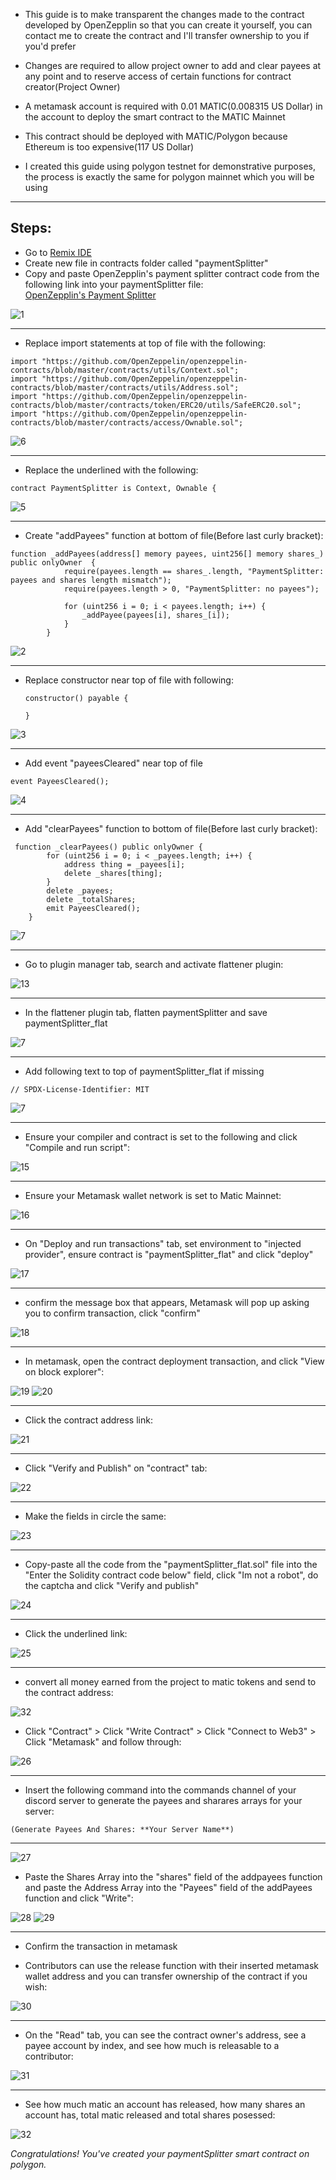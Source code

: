 
- This guide is to make transparent the changes made to the contract developed by OpenZepplin so that you can create it yourself, you can contact me to create the contract and I'll transfer ownership to you if you'd prefer

- Changes are required to allow project owner to add and clear payees at any point and to reserve access of certain functions for contract creator(Project Owner)

- A metamask account is required with 0.01 MATIC(0.008315 US Dollar) in the account to deploy the smart contract to the MATIC Mainnet

- This contract should be deployed with MATIC/Polygon because Ethereum is too expensive(117 US Dollar)

- I created this guide using polygon testnet for demonstrative purposes, the process is exactly the same for polygon mainnet which you will be using



---

## Steps:

- Go to [Remix IDE](https://remix.ethereum.org/#optimize=false&runs=200&evmVersion=null)
- Create new file in contracts folder called "paymentSplitter"
- Copy and paste OpenZepplin's payment splitter contract code from the following link into your paymentSplitter file:\
[OpenZepplin's Payment Splitter](https://github.com/OpenZeppelin/openzeppelin-contracts/blob/master/contracts/finance/PaymentSplitter.sol)

![1](/assets/paymentSplitterImages/1.PNG)

---

- Replace import statements at top of file with the following:

```
import "https://github.com/OpenZeppelin/openzeppelin-contracts/blob/master/contracts/utils/Context.sol";
import "https://github.com/OpenZeppelin/openzeppelin-contracts/blob/master/contracts/utils/Address.sol";
import "https://github.com/OpenZeppelin/openzeppelin-contracts/blob/master/contracts/token/ERC20/utils/SafeERC20.sol";
import "https://github.com/OpenZeppelin/openzeppelin-contracts/blob/master/contracts/access/Ownable.sol";
```

![6](/assets/paymentSplitterImages/6.PNG)

---

- Replace the underlined with the following:

```
contract PaymentSplitter is Context, Ownable {
```

![5](/assets/paymentSplitterImages/5.PNG)

---

- Create "addPayees" function at bottom of file(Before last curly bracket):

```
function _addPayees(address[] memory payees, uint256[] memory shares_) public onlyOwner  {
            require(payees.length == shares_.length, "PaymentSplitter: payees and shares length mismatch");
            require(payees.length > 0, "PaymentSplitter: no payees");

            for (uint256 i = 0; i < payees.length; i++) {
                _addPayee(payees[i], shares_[i]);
            }
        }
```

![2](/assets/paymentSplitterImages/2.PNG)

---

- Replace constructor near top of file with following:

    ```
    constructor() payable {
 
    }
    ```

![3](/assets/paymentSplitterImages/3.PNG)

---

- Add event "payeesCleared" near top of file

```
event PayeesCleared();
```

![4](/assets/paymentSplitterImages/4.PNG)

---

- Add "clearPayees" function to bottom of file(Before last curly bracket):

```
 function _clearPayees() public onlyOwner {
        for (uint256 i = 0; i < _payees.length; i++) {
            address thing = _payees[i];
            delete _shares[thing];
        }
        delete _payees;
        delete _totalShares;
        emit PayeesCleared();
    }
```

![7](/assets/paymentSplitterImages/7.PNG)

---

- Go to plugin manager tab, search and activate flattener plugin:

![13](/assets/paymentSplitterImages/13.PNG)

---

- In the flattener plugin tab, flatten paymentSplitter and save paymentSplitter_flat

![7](/assets/paymentSplitterImages/7.PNG)

---

- Add following text to top of paymentSplitter_flat if missing

```
// SPDX-License-Identifier: MIT
```

![7](/assets/paymentSplitterImages/7.PNG)

---

- Ensure your compiler and contract is set to the following and click "Compile and run script":

![15](/assets/paymentSplitterImages/15.PNG)

---

- Ensure your Metamask wallet network is set to Matic Mainnet:

![16](/assets/paymentSplitterImages/16.PNG)

---

- On "Deploy and run transactions" tab, set environment to "injected provider", ensure contract is "paymentSplitter_flat" and click "deploy"

![17](/assets/paymentSplitterImages/17.PNG)

---

- confirm the message box that appears, Metamask will pop up asking you to confirm transaction, click "confirm"

![18](/assets/paymentSplitterImages/18.PNG)

---

- In metamask, open the contract deployment transaction, and click "View on block explorer":

![19](/assets/paymentSplitterImages/19.PNG)
![20](/assets/paymentSplitterImages/20.PNG)

---

- Click the contract address link:

![21](/assets/paymentSplitterImages/21.PNG)

---

- Click "Verify and Publish" on "contract" tab:

![22](/assets/paymentSplitterImages/22.PNG)

---

- Make the fields in circle the same:

![23](/assets/paymentSplitterImages/23.PNG)

---

- Copy-paste all the code from the "paymentSplitter_flat.sol" file into the "Enter the Solidity contract code below" field, click "Im not a robot", do the captcha and click "Verify and publish"

![24](/assets/paymentSplitterImages/24.PNG)

---

- Click the underlined link:

![25](/assets/paymentSplitterImages/25.PNG)

---

- convert all money earned from the project to matic tokens and send to the contract address:

![32](/assets/paymentSplitterImages/32.PNG)

- Click "Contract" > Click "Write Contract" > Click "Connect to Web3" > Click "Metamask" and follow through:

![26](/assets/paymentSplitterImages/26.PNG)

---

- Insert the following command into the commands channel of your discord server to generate the payees and sharares arrays for your server:

```
(Generate Payees And Shares: **Your Server Name**)
```

---

![27](/assets/paymentSplitterImages/27.PNG)

- Paste the Shares Array into the "shares" field of the addpayees function and paste the Address Array into the "Payees" field of the addPayees function and click "Write":

![28](/assets/paymentSplitterImages/28.PNG)
![29](/assets/paymentSplitterImages/29.PNG)

---

- Confirm the transaction in metamask

- Contributors can use the release function with their inserted metamask wallet address and you can transfer ownership of the contract if you wish:

![30](/assets/paymentSplitterImages/30.PNG)

---

- On the "Read" tab, you can see the contract owner's address, see a payee account by index, and see how much is releasable to a contributor:

![31](/assets/paymentSplitterImages/31.PNG)

---

- See how much matic an account has released, how many shares an account has, total matic released and total shares posessed:

![32](/assets/paymentSplitterImages/32.PNG)

*Congratulations! You've created your paymentSplitter smart contract on polygon.*


